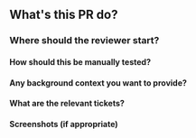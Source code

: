 ## What's this PR do?
### Where should the reviewer start?
#### How should this be manually tested?
#### Any background context you want to provide?
#### What are the relevant tickets?
#### Screenshots (if appropriate)

